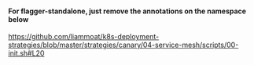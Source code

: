 #### For flagger-standalone, just remove the annotations on the namespace below

https://github.com/liammoat/k8s-deployment-strategies/blob/master/strategies/canary/04-service-mesh/scripts/00-init.sh#L20

